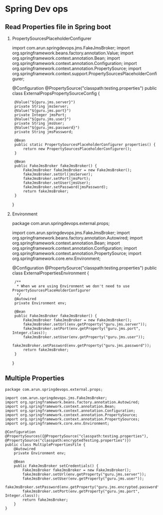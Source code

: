 # Spring Dev ops

## Read Properties file in Spring boot

1. PropertySourcesPlaceholderConfigurer

    
    
    import com.arun.springdevops.jms.FakeJmsBroker;
    import org.springframework.beans.factory.annotation.Value;
    import org.springframework.context.annotation.Bean;
    import org.springframework.context.annotation.Configuration;
    import org.springframework.context.annotation.PropertySource;
    import org.springframework.context.support.PropertySourcesPlaceholderConfigurer;
    
    @Configuration
    @PropertySource("classpath:testing.properties")
    public class ExternalPropsPropertySourceConfig {
    
        @Value("${guru.jms.server}")
        private String jmsServer;
        @Value("${guru.jms.port}")
        private Integer jmsPort;
        @Value("${guru.jms.user}")
        private String jmsUser;
        @Value("${guru.jms.password}")
        private String jmsPassword;
    
        @Bean
        public static PropertySourcesPlaceholderConfigurer properties() {
            return new PropertySourcesPlaceholderConfigurer();
        }
    
        @Bean
        public FakeJmsBroker fakeJmsBroker() {
            FakeJmsBroker fakeJmsBroker = new FakeJmsBroker();
            fakeJmsBroker.setUrl(jmsServer);
            fakeJmsBroker.setPort(jmsPort);
            fakeJmsBroker.setUser(jmsUser);
            fakeJmsBroker.setPassword(jmsPassword);
            return fakeJmsBroker;
        }
    }


2. Environment

    
    package com.arun.springdevops.external.props;
    
    import com.arun.springdevops.jms.FakeJmsBroker;
    import org.springframework.beans.factory.annotation.Autowired;
    import org.springframework.context.annotation.Bean;
    import org.springframework.context.annotation.Configuration;
    import org.springframework.context.annotation.PropertySource;
    import org.springframework.core.env.Environment;
    
    @Configuration
    @PropertySource("classpath:testing.properties")
    public class ExternalPropertiesEnvironment {
    
        /**
         * When we are using Environment we don't need to use PropertySourcesPlaceHolderConfigurer
         */
        @Autowired
        private Environment env;
    
        @Bean
        public FakeJmsBroker fakeJmsBroker() {
            FakeJmsBroker fakeJmsBroker = new FakeJmsBroker();
            fakeJmsBroker.setUrl(env.getProperty("guru.jms.server"));
            fakeJmsBroker.setPort(env.getProperty("guru.jms.port", Integer.class));
            fakeJmsBroker.setUser(env.getProperty("guru.jms.user"));
            fakeJmsBroker.setPassword(env.getProperty("guru.jms.password"));
            return fakeJmsBroker;
        }
    }


## Multiple Properties

    
    package com.arun.springdevops.external.props;
    
    import com.arun.springdevops.jms.FakeJmsBroker;
    import org.springframework.beans.factory.annotation.Autowired;
    import org.springframework.context.annotation.Bean;
    import org.springframework.context.annotation.Configuration;
    import org.springframework.context.annotation.PropertySource;
    import org.springframework.context.annotation.PropertySources;
    import org.springframework.core.env.Environment;
    
    @Configuration
    @PropertySources({@PropertySource("classpath:testing.properties"), @PropertySource("classpath:encryptedTesting.properties")})
    public class MultiplePropertiesFile {
        @Autowired
        private Environment env;
    
        @Bean
        public FakeJmsBroker setCredentials() {
            FakeJmsBroker fakeJmsBroker = new FakeJmsBroker();
            fakeJmsBroker.setUrl(env.getProperty("guru.jms.server"));
            fakeJmsBroker.setUser(env.getProperty("guru.jms.user"));
            fakeJmsBroker.setPassword(env.getProperty("guru.jms.encrypted.password"));
            fakeJmsBroker.setPort(env.getProperty("guru.jms.port", Integer.class));
            return fakeJmsBroker;
        }
    }
